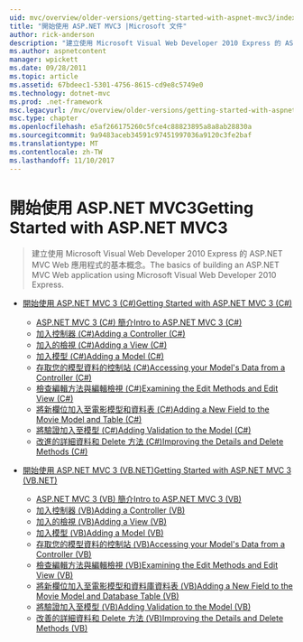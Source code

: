 ```yaml
---
uid: mvc/overview/older-versions/getting-started-with-aspnet-mvc3/index
title: "開始使用 ASP.NET MVC3 |Microsoft 文件"
author: rick-anderson
description: "建立使用 Microsoft Visual Web Developer 2010 Express 的 ASP.NET MVC Web 應用程式的基本概念。"
ms.author: aspnetcontent
manager: wpickett
ms.date: 09/28/2011
ms.topic: article
ms.assetid: 67bdeec1-5301-4756-8615-cd9e8c5749e0
ms.technology: dotnet-mvc
ms.prod: .net-framework
msc.legacyurl: /mvc/overview/older-versions/getting-started-with-aspnet-mvc3
msc.type: chapter
ms.openlocfilehash: e5af266175260c5fce4c88823895a8a8ab28830a
ms.sourcegitcommit: 9a9483aceb34591c97451997036a9120c3fe2baf
ms.translationtype: MT
ms.contentlocale: zh-TW
ms.lasthandoff: 11/10/2017
---
```

<a name="getting-started-with-aspnet-mvc3"></a><span data-ttu-id="a2057-103">開始使用 ASP.NET MVC3</span><span class="sxs-lookup"><span data-stu-id="a2057-103">Getting Started with ASP.NET MVC3</span></span>
====================
> <span data-ttu-id="a2057-104">建立使用 Microsoft Visual Web Developer 2010 Express 的 ASP.NET MVC Web 應用程式的基本概念。</span><span class="sxs-lookup"><span data-stu-id="a2057-104">The basics of building an ASP.NET MVC Web application using Microsoft Visual Web Developer 2010 Express.</span></span>


- [<span data-ttu-id="a2057-105">開始使用 ASP.NET MVC 3 (C#)</span><span class="sxs-lookup"><span data-stu-id="a2057-105">Getting Started with ASP.NET MVC 3 (C#)</span></span>](cs/index.md)

    - [<span data-ttu-id="a2057-106">ASP.NET MVC 3 (C#) 簡介</span><span class="sxs-lookup"><span data-stu-id="a2057-106">Intro to ASP.NET MVC 3 (C#)</span></span>](cs/intro-to-aspnet-mvc-3.md)
    - [<span data-ttu-id="a2057-107">加入控制器 (C#)</span><span class="sxs-lookup"><span data-stu-id="a2057-107">Adding a Controller (C#)</span></span>](cs/adding-a-controller.md)
    - [<span data-ttu-id="a2057-108">加入的檢視 (C#)</span><span class="sxs-lookup"><span data-stu-id="a2057-108">Adding a View (C#)</span></span>](cs/adding-a-view.md)
    - [<span data-ttu-id="a2057-109">加入模型 (C#)</span><span class="sxs-lookup"><span data-stu-id="a2057-109">Adding a Model (C#)</span></span>](cs/adding-a-model.md)
    - [<span data-ttu-id="a2057-110">存取您的模型資料的控制站 (C#)</span><span class="sxs-lookup"><span data-stu-id="a2057-110">Accessing your Model's Data from a Controller (C#)</span></span>](cs/accessing-your-models-data-from-a-controller.md)
    - [<span data-ttu-id="a2057-111">檢查編輯方法與編輯檢視 (C#)</span><span class="sxs-lookup"><span data-stu-id="a2057-111">Examining the Edit Methods and Edit View (C#)</span></span>](cs/examining-the-edit-methods-and-edit-view.md)
    - [<span data-ttu-id="a2057-112">將新欄位加入至電影模型和資料表 (C#)</span><span class="sxs-lookup"><span data-stu-id="a2057-112">Adding a New Field to the Movie Model and Table (C#)</span></span>](cs/adding-a-new-field.md)
    - [<span data-ttu-id="a2057-113">將驗證加入至模型 (C#)</span><span class="sxs-lookup"><span data-stu-id="a2057-113">Adding Validation to the Model (C#)</span></span>](cs/adding-validation-to-the-model.md)
    - [<span data-ttu-id="a2057-114">改進的詳細資料和 Delete 方法 (C#)</span><span class="sxs-lookup"><span data-stu-id="a2057-114">Improving the Details and Delete Methods (C#)</span></span>](cs/improving-the-details-and-delete-methods.md)
- [<span data-ttu-id="a2057-115">開始使用 ASP.NET MVC 3 (VB.NET)</span><span class="sxs-lookup"><span data-stu-id="a2057-115">Getting Started with ASP.NET MVC 3 (VB.NET)</span></span>](vb/index.md)

    - [<span data-ttu-id="a2057-116">ASP.NET MVC 3 (VB) 簡介</span><span class="sxs-lookup"><span data-stu-id="a2057-116">Intro to ASP.NET MVC 3 (VB)</span></span>](vb/intro-to-aspnet-mvc-3.md)
    - [<span data-ttu-id="a2057-117">加入控制器 (VB)</span><span class="sxs-lookup"><span data-stu-id="a2057-117">Adding a Controller (VB)</span></span>](vb/adding-a-controller.md)
    - [<span data-ttu-id="a2057-118">加入的檢視 (VB)</span><span class="sxs-lookup"><span data-stu-id="a2057-118">Adding a View (VB)</span></span>](vb/adding-a-view.md)
    - [<span data-ttu-id="a2057-119">加入模型 (VB)</span><span class="sxs-lookup"><span data-stu-id="a2057-119">Adding a Model (VB)</span></span>](vb/adding-a-model.md)
    - [<span data-ttu-id="a2057-120">存取您的模型資料的控制站 (VB)</span><span class="sxs-lookup"><span data-stu-id="a2057-120">Accessing your Model's Data from a Controller (VB)</span></span>](vb/accessing-your-models-data-from-a-controller.md)
    - [<span data-ttu-id="a2057-121">檢查編輯方法與編輯檢視 (VB)</span><span class="sxs-lookup"><span data-stu-id="a2057-121">Examining the Edit Methods and Edit View (VB)</span></span>](vb/examining-the-edit-methods-and-edit-view.md)
    - [<span data-ttu-id="a2057-122">將新欄位加入至電影模型和資料庫資料表 (VB)</span><span class="sxs-lookup"><span data-stu-id="a2057-122">Adding a New Field to the Movie Model and Database Table (VB)</span></span>](vb/adding-a-new-field.md)
    - [<span data-ttu-id="a2057-123">將驗證加入至模型 (VB)</span><span class="sxs-lookup"><span data-stu-id="a2057-123">Adding Validation to the Model (VB)</span></span>](vb/adding-validation-to-the-model.md)
    - [<span data-ttu-id="a2057-124">改善的詳細資料和 Delete 方法 (VB)</span><span class="sxs-lookup"><span data-stu-id="a2057-124">Improving the Details and Delete Methods (VB)</span></span>](vb/improving-the-details-and-delete-methods.md)
